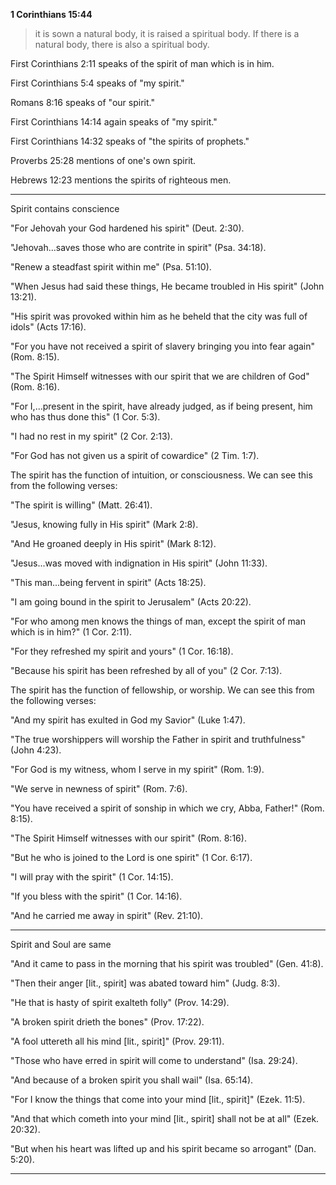


**1 Corinthians 15:44**
> it is sown a natural body, it is raised a spiritual body. If there is a natural body, there is also a spiritual body.

First Corinthians 2:11 speaks of the spirit of man which is in him.

First Corinthians 5:4 speaks of "my spirit."

Romans 8:16 speaks of "our spirit."

First Corinthians 14:14 again speaks of "my spirit."

First Corinthians 14:32 speaks of "the spirits of prophets."

Proverbs 25:28 mentions of one's own spirit.

Hebrews 12:23 mentions the spirits of righteous men.

*************************
Spirit contains conscience

"For Jehovah your God hardened his spirit" (Deut. 2:30).

"Jehovah...saves those who are contrite in spirit" (Psa. 34:18).

"Renew a steadfast spirit within me" (Psa. 51:10).

"When Jesus had said these things, He became troubled in His spirit" (John 13:21).

"His spirit was provoked within him as he beheld that the city was full of idols" (Acts 17:16).

"For you have not received a spirit of slavery bringing you into fear again" (Rom. 8:15).

"The Spirit Himself witnesses with our spirit that we are children of God" (Rom. 8:16).

"For I,...present in the spirit, have already judged, as if being present, him who has thus done this" (1 Cor. 5:3).

"I had no rest in my spirit" (2 Cor. 2:13).

"For God has not given us a spirit of cowardice" (2 Tim. 1:7).

The spirit has the function of intuition, or consciousness. We can see this from the following verses:

"The spirit is willing" (Matt. 26:41).

"Jesus, knowing fully in His spirit" (Mark 2:8).

"And He groaned deeply in His spirit" (Mark 8:12).

"Jesus...was moved with indignation in His spirit" (John 11:33).

"This man...being fervent in spirit" (Acts 18:25).

"I am going bound in the spirit to Jerusalem" (Acts 20:22).

"For who among men knows the things of man, except the spirit of man which is in him?" (1 Cor. 2:11).

"For they refreshed my spirit and yours" (1 Cor. 16:18).

"Because his spirit has been refreshed by all of you" (2 Cor. 7:13).

The spirit has the function of fellowship, or worship. We can see this from the following verses:

"And my spirit has exulted in God my Savior" (Luke 1:47).

"The true worshippers will worship the Father in spirit and truthfulness" (John 4:23).

"For God is my witness, whom I serve in my spirit" (Rom. 1:9).

"We serve in newness of spirit" (Rom. 7:6).

"You have received a spirit of sonship in which we cry, Abba, Father!" (Rom. 8:15).

"The Spirit Himself witnesses with our spirit" (Rom. 8:16).

"But he who is joined to the Lord is one spirit" (1 Cor. 6:17).

"I will pray with the spirit" (1 Cor. 14:15).

"If you bless with the spirit" (1 Cor. 14:16).

"And he carried me away in spirit" (Rev. 21:10).

*************************

Spirit and Soul are same

"And it came to pass in the morning that his spirit was troubled" (Gen. 41:8).

"Then their anger [lit., spirit] was abated toward him" (Judg. 8:3).

"He that is hasty of spirit exalteth folly" (Prov. 14:29).

"A broken spirit drieth the bones" (Prov. 17:22).

"A fool uttereth all his mind [lit., spirit]" (Prov. 29:11).

"Those who have erred in spirit will come to understand" (Isa. 29:24).

"And because of a broken spirit you shall wail" (Isa. 65:14).

"For I know the things that come into your mind [lit., spirit]" (Ezek. 11:5).

"And that which cometh into your mind [lit., spirit] shall not be at all" (Ezek. 20:32).

"But when his heart was lifted up and his spirit became so arrogant" (Dan. 5:20).
*************************